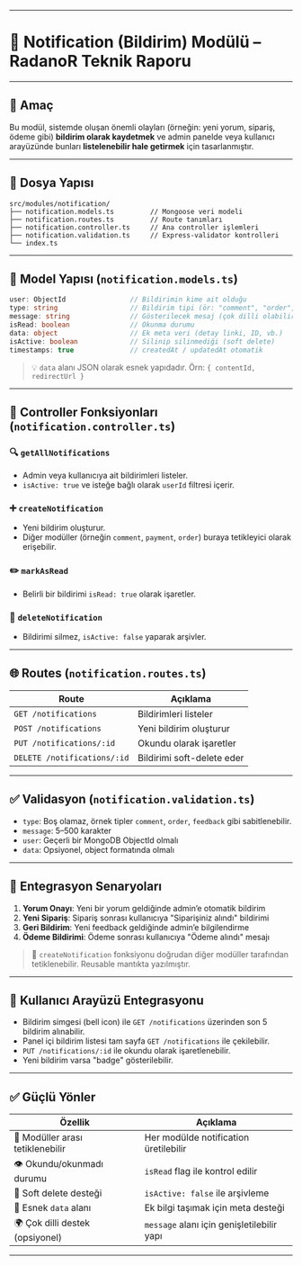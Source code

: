 
---

# 🔔 **Notification (Bildirim) Modülü – RadanoR Teknik Raporu**

---

## 🎯 Amaç

Bu modül, sistemde oluşan önemli olayları (örneğin: yeni yorum, sipariş, ödeme gibi) **bildirim olarak kaydetmek** ve admin panelde veya kullanıcı arayüzünde bunları **listelenebilir hale getirmek** için tasarlanmıştır.

---

## 📁 Dosya Yapısı

```
src/modules/notification/
├── notification.models.ts         // Mongoose veri modeli
├── notification.routes.ts         // Route tanımları
├── notification.controller.ts     // Ana controller işlemleri
├── notification.validation.ts     // Express-validator kontrolleri
└── index.ts
```

---

## 🧩 Model Yapısı (`notification.models.ts`)

```ts
user: ObjectId                // Bildirimin kime ait olduğu
type: string                  // Bildirim tipi (ör: "comment", "order", "feedback")
message: string               // Gösterilecek mesaj (çok dilli olabilir)
isRead: boolean               // Okunma durumu
data: object                  // Ek meta veri (detay linki, ID, vb.)
isActive: boolean             // Silinip silinmediği (soft delete)
timestamps: true              // createdAt / updatedAt otomatik
```

> 💡 `data` alanı JSON olarak esnek yapıdadır. Örn: `{ contentId, redirectUrl }`

---

## 🚀 Controller Fonksiyonları (`notification.controller.ts`)

### 🔍 `getAllNotifications`

* Admin veya kullanıcıya ait bildirimleri listeler.
* `isActive: true` ve isteğe bağlı olarak `userId` filtresi içerir.

### ➕ `createNotification`

* Yeni bildirim oluşturur.
* Diğer modüller (örneğin `comment`, `payment`, `order`) buraya tetikleyici olarak erişebilir.

### ✏️ `markAsRead`

* Belirli bir bildirimi `isRead: true` olarak işaretler.

### 🧹 `deleteNotification`

* Bildirimi silmez, `isActive: false` yaparak arşivler.

---

## 🌐 Routes (`notification.routes.ts`)

| Route                       | Açıklama                   |
| --------------------------- | -------------------------- |
| `GET /notifications`        | Bildirimleri listeler      |
| `POST /notifications`       | Yeni bildirim oluşturur    |
| `PUT /notifications/:id`    | Okundu olarak işaretler    |
| `DELETE /notifications/:id` | Bildirimi soft-delete eder |

---

## ✅ Validasyon (`notification.validation.ts`)

* `type`: Boş olamaz, örnek tipler `comment`, `order`, `feedback` gibi sabitlenebilir.
* `message`: 5–500 karakter
* `user`: Geçerli bir MongoDB ObjectId olmalı
* `data`: Opsiyonel, object formatında olmalı

---

## 🔄 Entegrasyon Senaryoları

1. **Yorum Onayı**: Yeni bir yorum geldiğinde admin’e otomatik bildirim
2. **Yeni Sipariş**: Sipariş sonrası kullanıcıya "Siparişiniz alındı" bildirimi
3. **Geri Bildirim**: Yeni feedback geldiğinde admin’e bilgilendirme
4. **Ödeme Bildirimi**: Ödeme sonrası kullanıcıya "Ödeme alındı" mesajı

> 🎯 `createNotification` fonksiyonu doğrudan diğer modüller tarafından tetiklenebilir. Reusable mantıkta yazılmıştır.

---

## 📲 Kullanıcı Arayüzü Entegrasyonu

* Bildirim simgesi (bell icon) ile `GET /notifications` üzerinden son 5 bildirim alınabilir.
* Panel içi bildirim listesi tam sayfa `GET /notifications` ile çekilebilir.
* `PUT /notifications/:id` ile okundu olarak işaretlenebilir.
* Yeni bildirim varsa "badge" gösterilebilir.

---

## ✅ Güçlü Yönler

| Özellik                          | Açıklama                                   |
| -------------------------------- | ------------------------------------------ |
| 🔁 Modüller arası tetiklenebilir | Her modülde notification üretilebilir      |
| 👁️ Okundu/okunmadı durumu       | `isRead` flag ile kontrol edilir           |
| 🧼 Soft delete desteği           | `isActive: false` ile arşivleme            |
| 🧠 Esnek `data` alanı            | Ek bilgi taşımak için meta desteği         |
| 🌍 Çok dilli destek (opsiyonel)  | `message` alanı için genişletilebilir yapı |

---
